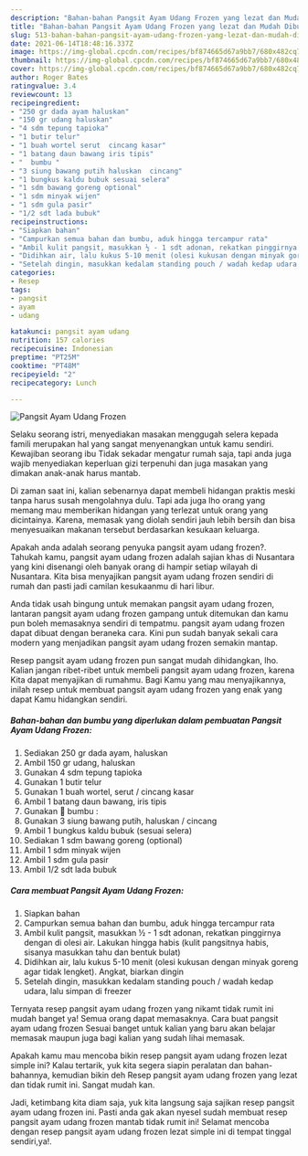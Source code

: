```yaml
---
description: "Bahan-bahan Pangsit Ayam Udang Frozen yang lezat dan Mudah Dibuat"
title: "Bahan-bahan Pangsit Ayam Udang Frozen yang lezat dan Mudah Dibuat"
slug: 513-bahan-bahan-pangsit-ayam-udang-frozen-yang-lezat-dan-mudah-dibuat
date: 2021-06-14T18:48:16.337Z
image: https://img-global.cpcdn.com/recipes/bf874665d67a9bb7/680x482cq70/pangsit-ayam-udang-frozen-foto-resep-utama.jpg
thumbnail: https://img-global.cpcdn.com/recipes/bf874665d67a9bb7/680x482cq70/pangsit-ayam-udang-frozen-foto-resep-utama.jpg
cover: https://img-global.cpcdn.com/recipes/bf874665d67a9bb7/680x482cq70/pangsit-ayam-udang-frozen-foto-resep-utama.jpg
author: Roger Bates
ratingvalue: 3.4
reviewcount: 13
recipeingredient:
- "250 gr dada ayam haluskan"
- "150 gr udang haluskan"
- "4 sdm tepung tapioka"
- "1 butir telur"
- "1 buah wortel serut  cincang kasar"
- "1 batang daun bawang iris tipis"
- "  bumbu "
- "3 siung bawang putih haluskan  cincang"
- "1 bungkus kaldu bubuk sesuai selera"
- "1 sdm bawang goreng optional"
- "1 sdm minyak wijen"
- "1 sdm gula pasir"
- "1/2 sdt lada bubuk"
recipeinstructions:
- "Siapkan bahan"
- "Campurkan semua bahan dan bumbu, aduk hingga tercampur rata"
- "Ambil kulit pangsit, masukkan ½ - 1 sdt adonan, rekatkan pinggirnya dengan di olesi air. Lakukan hingga habis (kulit pangsitnya habis, sisanya masukkan tahu dan bentuk bulat)"
- "Didihkan air, lalu kukus 5-10 menit (olesi kukusan dengan minyak goreng agar tidak lengket). Angkat, biarkan dingin"
- "Setelah dingin, masukkan kedalam standing pouch / wadah kedap udara, lalu simpan di freezer"
categories:
- Resep
tags:
- pangsit
- ayam
- udang

katakunci: pangsit ayam udang 
nutrition: 157 calories
recipecuisine: Indonesian
preptime: "PT25M"
cooktime: "PT48M"
recipeyield: "2"
recipecategory: Lunch

---
```



![Pangsit Ayam Udang Frozen](https://img-global.cpcdn.com/recipes/bf874665d67a9bb7/680x482cq70/pangsit-ayam-udang-frozen-foto-resep-utama.jpg)

Selaku seorang istri, menyediakan masakan menggugah selera kepada famili merupakan hal yang sangat menyenangkan untuk kamu sendiri. Kewajiban seorang ibu Tidak sekadar mengatur rumah saja, tapi anda juga wajib menyediakan keperluan gizi terpenuhi dan juga masakan yang dimakan anak-anak harus mantab.

Di zaman  saat ini, kalian sebenarnya dapat membeli hidangan praktis meski tanpa harus susah mengolahnya dulu. Tapi ada juga lho orang yang memang mau memberikan hidangan yang terlezat untuk orang yang dicintainya. Karena, memasak yang diolah sendiri jauh lebih bersih dan bisa menyesuaikan makanan tersebut berdasarkan kesukaan keluarga. 



Apakah anda adalah seorang penyuka pangsit ayam udang frozen?. Tahukah kamu, pangsit ayam udang frozen adalah sajian khas di Nusantara yang kini disenangi oleh banyak orang di hampir setiap wilayah di Nusantara. Kita bisa menyajikan pangsit ayam udang frozen sendiri di rumah dan pasti jadi camilan kesukaanmu di hari libur.

Anda tidak usah bingung untuk memakan pangsit ayam udang frozen, lantaran pangsit ayam udang frozen gampang untuk ditemukan dan kamu pun boleh memasaknya sendiri di tempatmu. pangsit ayam udang frozen dapat dibuat dengan beraneka cara. Kini pun sudah banyak sekali cara modern yang menjadikan pangsit ayam udang frozen semakin mantap.

Resep pangsit ayam udang frozen pun sangat mudah dihidangkan, lho. Kalian jangan ribet-ribet untuk membeli pangsit ayam udang frozen, karena Kita dapat menyajikan di rumahmu. Bagi Kamu yang mau menyajikannya, inilah resep untuk membuat pangsit ayam udang frozen yang enak yang dapat Kamu hidangkan sendiri.

<!--inarticleads1-->

##### Bahan-bahan dan bumbu yang diperlukan dalam pembuatan Pangsit Ayam Udang Frozen:

1. Sediakan 250 gr dada ayam, haluskan
1. Ambil 150 gr udang, haluskan
1. Gunakan 4 sdm tepung tapioka
1. Gunakan 1 butir telur
1. Gunakan 1 buah wortel, serut / cincang kasar
1. Ambil 1 batang daun bawang, iris tipis
1. Gunakan  🥥 bumbu :
1. Gunakan 3 siung bawang putih, haluskan / cincang
1. Ambil 1 bungkus kaldu bubuk (sesuai selera)
1. Sediakan 1 sdm bawang goreng (optional)
1. Ambil 1 sdm minyak wijen
1. Ambil 1 sdm gula pasir
1. Ambil 1/2 sdt lada bubuk




<!--inarticleads2-->

##### Cara membuat Pangsit Ayam Udang Frozen:

1. Siapkan bahan
1. Campurkan semua bahan dan bumbu, aduk hingga tercampur rata
1. Ambil kulit pangsit, masukkan ½ - 1 sdt adonan, rekatkan pinggirnya dengan di olesi air. Lakukan hingga habis (kulit pangsitnya habis, sisanya masukkan tahu dan bentuk bulat)
1. Didihkan air, lalu kukus 5-10 menit (olesi kukusan dengan minyak goreng agar tidak lengket). Angkat, biarkan dingin
1. Setelah dingin, masukkan kedalam standing pouch / wadah kedap udara, lalu simpan di freezer




Ternyata resep pangsit ayam udang frozen yang nikamt tidak rumit ini mudah banget ya! Semua orang dapat memasaknya. Cara buat pangsit ayam udang frozen Sesuai banget untuk kalian yang baru akan belajar memasak maupun juga bagi kalian yang sudah lihai memasak.

Apakah kamu mau mencoba bikin resep pangsit ayam udang frozen lezat simple ini? Kalau tertarik, yuk kita segera siapin peralatan dan bahan-bahannya, kemudian bikin deh Resep pangsit ayam udang frozen yang lezat dan tidak rumit ini. Sangat mudah kan. 

Jadi, ketimbang kita diam saja, yuk kita langsung saja sajikan resep pangsit ayam udang frozen ini. Pasti anda gak akan nyesel sudah membuat resep pangsit ayam udang frozen mantab tidak rumit ini! Selamat mencoba dengan resep pangsit ayam udang frozen lezat simple ini di tempat tinggal sendiri,ya!.

